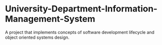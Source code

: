 # University-Department-Information-Management-System
A project that implements concepts of software development lifecycle and object oriented systems design.
